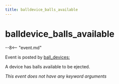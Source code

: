 ```yaml
---
title: balldevice_balls_available
---
```


# balldevice_balls_available


--8<-- "event.md"

Event is posted by [ball_devices:](../config/ball_devices.md)

A device has balls available to be ejected.

*This event does not have any keyword arguments*
